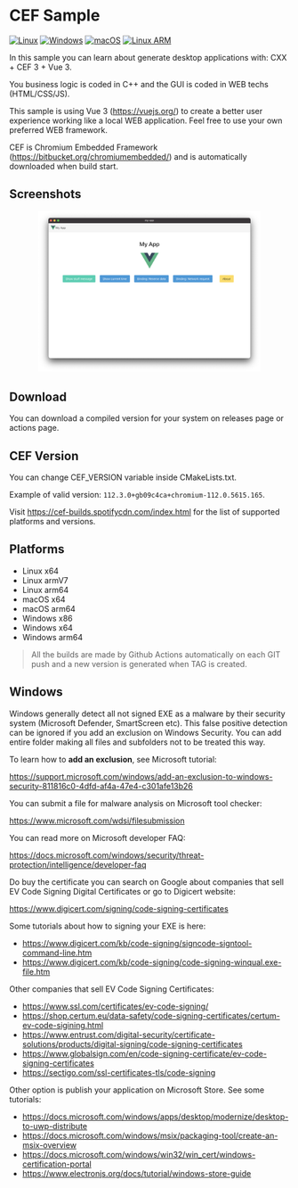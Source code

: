 # CEF Sample

[![Linux](https://github.com/paulocoutinhox/cef-sample/actions/workflows/linux.yml/badge.svg)](https://github.com/paulocoutinhox/cef-sample/actions/workflows/linux.yml)
[![Windows](https://github.com/paulocoutinhox/cef-sample/actions/workflows/windows.yml/badge.svg)](https://github.com/paulocoutinhox/cef-sample/actions/workflows/windows.yml)
[![macOS](https://github.com/paulocoutinhox/cef-sample/actions/workflows/macos.yml/badge.svg)](https://github.com/paulocoutinhox/cef-sample/actions/workflows/macos.yml)
[![Linux ARM](https://github.com/paulocoutinhox/cef-sample/actions/workflows/linux-arm.yml/badge.svg)](https://github.com/paulocoutinhox/cef-sample/actions/workflows/linux-arm.yml)

In this sample you can learn about generate desktop applications with: CXX + CEF 3 + Vue 3.

You business logic is coded in C++ and the GUI is coded in WEB techs (HTML/CSS/JS).

This sample is using Vue 3 (https://vuejs.org/) to create a better user experience working like a local WEB application. Feel free to use your own preferred WEB framework.

CEF is Chromium Embedded Framework (https://bitbucket.org/chromiumembedded/) and is automatically downloaded when build start.

## Screenshots

<p align="center">
    <img src="extras/images/app.png?rnd=2021-06-29" alt="screenshot" style="max-width: 400px">
</p>

## Download

You can download a compiled version for your system on releases page or actions page.

## CEF Version

You can change CEF_VERSION variable inside CMakeLists.txt.

Example of valid version: `112.3.0+gb09c4ca+chromium-112.0.5615.165`.

Visit https://cef-builds.spotifycdn.com/index.html for the list of supported platforms and versions.

## Platforms

* Linux x64
* Linux armV7
* Linux arm64
* macOS x64
* macOS arm64
* Windows x86
* Windows x64
* Windows arm64

> All the builds are made by Github Actions automatically on each GIT push and a new version is generated when TAG is created.

## Windows

Windows generally detect all not signed EXE as a malware by their security system (Microsoft Defender, SmartScreen etc). This false positive detection can be ignored if you add an exclusion on Windows Security. You can add entire folder making all files and subfolders not to be treated this way.

To learn how to **add an exclusion**, see Microsoft tutorial:

https://support.microsoft.com/windows/add-an-exclusion-to-windows-security-811816c0-4dfd-af4a-47e4-c301afe13b26

You can submit a file for malware analysis on Microsoft tool checker:

https://www.microsoft.com/wdsi/filesubmission

You can read more on Microsoft developer FAQ:

https://docs.microsoft.com/windows/security/threat-protection/intelligence/developer-faq

Do buy the certificate you can search on Google about companies that sell EV Code Signing Digital Certificates or go to Digicert website:

https://www.digicert.com/signing/code-signing-certificates

Some tutorials about how to signing your EXE is here:

* https://www.digicert.com/kb/code-signing/signcode-signtool-command-line.htm
* https://www.digicert.com/kb/code-signing/code-signing-winqual.exe-file.htm

Other companies that sell EV Code Signing Certificates:

* https://www.ssl.com/certificates/ev-code-signing/
* https://shop.certum.eu/data-safety/code-signing-certificates/certum-ev-code-sigining.html
* https://www.entrust.com/digital-security/certificate-solutions/products/digital-signing/code-signing-certificates
* https://www.globalsign.com/en/code-signing-certificate/ev-code-signing-certificates
* https://sectigo.com/ssl-certificates-tls/code-signing

Other option is publish your application on Microsoft Store. See some tutorials:

* https://docs.microsoft.com/windows/apps/desktop/modernize/desktop-to-uwp-distribute
* https://docs.microsoft.com/windows/msix/packaging-tool/create-an-msix-overview
* https://docs.microsoft.com/windows/win32/win_cert/windows-certification-portal
* https://www.electronjs.org/docs/tutorial/windows-store-guide
